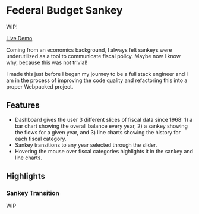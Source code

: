 # Federal Budget Sankey

WIP!

[Live Demo](https://masonchinkin.github.io/budgetSankey/)

Coming from an economics background, I always felt sankeys were underutilized as a tool to communicate fiscal policy. Maybe now I know why, because this was not trivial!

I made this just before I began my journey to be a full stack engineer and I am in the process of improving the code quality and refactoring this into a proper Webpacked project.

## Features

* Dashboard gives the user 3 different slices of fiscal data since 1968: 1) a bar chart showing the overall balance every year, 2) a sankey showing the flows for a given year, and 3) line charts showing the history for each fiscal category.
* Sankey transitions to any year selected through the slider.
* Hovering the mouse over fiscal categories highlights it in the sankey and line charts.

## Highlights

### Sankey Transition

WIP
